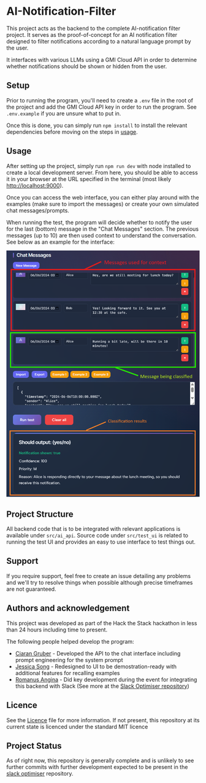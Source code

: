 # AI-Notification-Filter

This project acts as the backend to the complete AI-notification filter project. It serves as the proof-of-concept for an AI notification filter designed to filter notifications according to a natural language prompt by the user.

It interfaces with various LLMs using a GMI Cloud API in order to determine whether notifications should be shown or hidden from the user.

## Setup

Prior to running the program, you'll need to create a `.env` file in the root of the project and add the GMI Cloud API key in order to run the program. See `.env.example` if you are unsure what to put in.

Once this is done, you can simply run `npm install` to install the relevant dependencies before moving on the steps in [usage](#usage).

## Usage

After setting up the project, simply run `npm run dev` with node installed to create a local development server. From here, you should be able to access it in your browser at the URL specified in the terminal (most likely [http://localhost:9000](http://localhost:9000)).

Once you can access the web interface, you can either play around with the examples (make sure to import the messages) or create your own simulated chat messages/prompts.

When running the test, the program will decide whether to notify the user for the last (bottom) message in the "Chat Messages" section. The previous messages (up to 10) are then used context to understand the conversation. See below as an example for the interface:

![An interface diagram showing the classification results at the bottom of the webpage and the message to classify at the bottom of the message list](docs/interface-diagram.png)

## Project Structure

All backend code that is to be integrated with relevant applications is available under `src/ai_api`. Source code under `src/test_ui` is related to running the test UI and provides an easy to use interface to test things out.

## Support

If you require support, feel free to create an issue detailing any problems and we'll try to resolve things when possible although precise timeframes are not guaranteed.

## Authors and acknowledgement

This project was developed as part of the Hack the Stack hackathon in less than 24 hours including time to present.

The following people helped develop the program:
- [Ciaran Gruber](https://linkedin.com/in/ciaran-gruber) - Developed the API to the chat interface including prompt engineering for the system prompt
- [Jessica Song](https://www.linkedin.com/in/jesswsong/) - Redesigned to UI to be demostration-ready with additional features for recalling examples
- [Romanus Angina](https://www.linkedin.com/in/romanus-angina/) - Did key development during the event for integrating this backend with Slack (See more at the [Slack Optimiser repository](https://github.com/romanus-angina/slackoptimizer))

## Licence

See the [Licence](./LICENSE) file for more information. If not present, this repository at its current state is licenced under the standard MIT licence

## Project Status

As of right now, this repository is generally complete and is unlikely to see further commits with further development expected to be present in the [slack optimiser](https://github.com/romanus-angina/slackoptimizer) repository.
